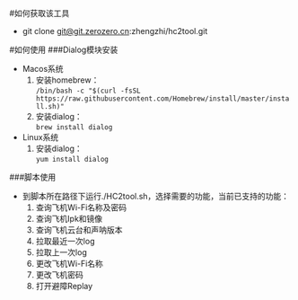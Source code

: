 #如何获取该工具
- git clone git@git.zerozero.cn:zhengzhi/hc2tool.git

#如何使用
###Dialog模块安装
- Macos系统
    1. 安装homebrew：  
`/bin/bash -c "$(curl -fsSL https://raw.githubusercontent.com/Homebrew/install/master/install.sh)"`
    2. 安装dialog：  
    `brew install dialog `
- Linux系统
    1. 安装dialog：  
`yum install dialog`

###脚本使用
- 到脚本所在路径下运行./HC2tool.sh，选择需要的功能，当前已支持的功能：
    1. 查询飞机Wi-Fi名称及密码
    2. 查询飞机Ipk和镜像
    3. 查询飞机云台和声呐版本
    4. 拉取最近一次log
    5. 拉取上一次log
    6. 更改飞机Wi-Fi名称
    7. 更改飞机密码
    8. 打开避障Replay
  